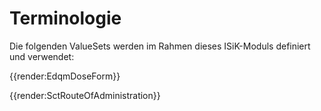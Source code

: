 # Terminologie

Die folgenden ValueSets werden im Rahmen dieses ISiK-Moduls definiert und verwendet:

{{render:EdqmDoseForm}}


{{render:SctRouteOfAdministration}}
